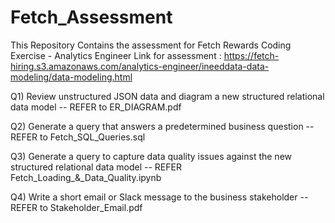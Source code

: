 # Fetch_Assessment
This Repository Contains the assessment for Fetch Rewards Coding Exercise - Analytics Engineer
Link for assessment : https://fetch-hiring.s3.amazonaws.com/analytics-engineer/ineeddata-data-modeling/data-modeling.html

Q1) Review unstructured JSON data and diagram a new structured relational data model -- REFER to ER_DIAGRAM.pdf

Q2) Generate a query that answers a predetermined business question  -- REFER to Fetch_SQL_Queries.sql

Q3) Generate a query to capture data quality issues against the new structured relational data model -- REFER Fetch_Loading_&_Data_Quality.ipynb

Q4) Write a short email or Slack message to the business stakeholder -- REFER to Stakeholder_Email.pdf

